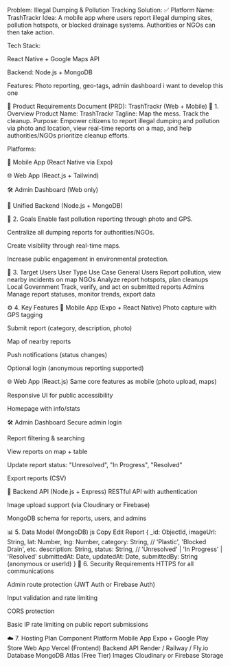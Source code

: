 Problem: Illegal Dumping & Pollution Tracking
Solution:
✅ Platform Name: TrashTrackr
Idea: A mobile app where users report illegal dumping sites, pollution hotspots, or blocked drainage systems. Authorities or NGOs can then take action.

Tech Stack:

React Native + Google Maps API

Backend: Node.js + MongoDB

Features: Photo reporting, geo-tags, admin dashboard i want to develop this one




🧾 Product Requirements Document (PRD): TrashTrackr (Web + Mobile)
📌 1. Overview
Product Name: TrashTrackr
Tagline: Map the mess. Track the cleanup.
Purpose: Empower citizens to report illegal dumping and pollution via photo and location, view real-time reports on a map, and help authorities/NGOs prioritize cleanup efforts.

Platforms:

📱 Mobile App (React Native via Expo)

🌐 Web App (React.js + Tailwind)

🛠 Admin Dashboard (Web only)

🔗 Unified Backend (Node.js + MongoDB)

🎯 2. Goals
Enable fast pollution reporting through photo and GPS.

Centralize all dumping reports for authorities/NGOs.

Create visibility through real-time maps.

Increase public engagement in environmental protection.

👥 3. Target Users
User Type	Use Case
General Users	Report pollution, view nearby incidents on map
NGOs	Analyze report hotspots, plan cleanups
Local Government	Track, verify, and act on submitted reports
Admins	Manage report statuses, monitor trends, export data

⚙️ 4. Key Features
📱 Mobile App (Expo + React Native)
Photo capture with GPS tagging

Submit report (category, description, photo)

Map of nearby reports

Push notifications (status changes)

Optional login (anonymous reporting supported)

🌐 Web App (React.js)
Same core features as mobile (photo upload, maps)

Responsive UI for public accessibility

Homepage with info/stats

🛠 Admin Dashboard
Secure admin login

Report filtering & searching

View reports on map + table

Update report status: "Unresolved", "In Progress", "Resolved"

Export reports (CSV)

🔗 Backend API (Node.js + Express)
RESTful API with authentication

Image upload support (via Cloudinary or Firebase)

MongoDB schema for reports, users, and admins

📊 5. Data Model (MongoDB)
js
Copy
Edit
Report {
  _id: ObjectId,
  imageUrl: String,
  lat: Number,
  lng: Number,
  category: String, // 'Plastic', 'Blocked Drain', etc.
  description: String,
  status: String, // 'Unresolved' | 'In Progress' | 'Resolved'
  submittedAt: Date,
  updatedAt: Date,
  submittedBy: String (anonymous or userId)
}
🔐 6. Security Requirements
HTTPS for all communications

Admin route protection (JWT Auth or Firebase Auth)

Input validation and rate limiting

CORS protection

Basic IP rate limiting on public report submissions

☁️ 7. Hosting Plan
Component	Platform
Mobile App	Expo + Google Play Store
Web App	Vercel (Frontend)
Backend API	Render / Railway / Fly.io
Database	MongoDB Atlas (Free Tier)
Images	Cloudinary or Firebase Storage

